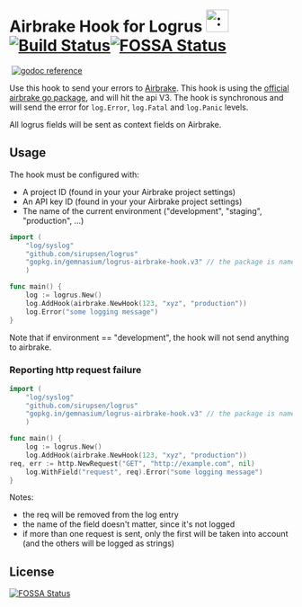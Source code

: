 # Airbrake Hook for Logrus <img src="http://i.imgur.com/hTeVwmJ.png" width="40" height="40" alt=":walrus:" class="emoji" title=":walrus:" />&nbsp;[![Build Status](https://travis-ci.org/gemnasium/logrus-airbrake-hook.svg?branch=master)](https://travis-ci.org/gemnasium/logrus-airbrake-hook)[![FOSSA Status](https://app.fossa.io/api/projects/git%2Bgithub.com%2Fcanv15%2Flogrus-airbrake-hook.svg?type=shield)](https://app.fossa.io/projects/git%2Bgithub.com%2Fcanv15%2Flogrus-airbrake-hook?ref=badge_shield)
&nbsp;[![godoc reference](https://godoc.org/github.com/gemnasium/logrus-airbrake-hook?status.png)](https://godoc.org/gopkg.in/gemnasium/logrus-airbrake-hook.v3)

Use this hook to send your errors to [Airbrake](https://airbrake.io/).
This hook is using the [official airbrake go package](https://github.com/airbrake/gobrake), and will hit the api V3.
The hook is synchronous and will send the error for `log.Error`, `log.Fatal` and `log.Panic` levels.

All logrus fields will be sent as context fields on Airbrake.

## Usage

The hook must be configured with:

* A project ID (found in your your Airbrake project settings)
* An API key ID (found in your your Airbrake project settings)
* The name of the current environment ("development", "staging", "production", ...)

```go
import (
    "log/syslog"
    "github.com/sirupsen/logrus"
    "gopkg.in/gemnasium/logrus-airbrake-hook.v3" // the package is named "aibrake"
    )

func main() {
    log := logrus.New()
    log.AddHook(airbrake.NewHook(123, "xyz", "production"))
    log.Error("some logging message")
}
```

Note that if environment == "development", the hook will not send anything to airbrake.

### Reporting http request failure


```go
import (
    "log/syslog"
    "github.com/sirupsen/logrus"
    "gopkg.in/gemnasium/logrus-airbrake-hook.v3" // the package is named "aibrake"
    )

func main() {
    log := logrus.New()
    log.AddHook(airbrake.NewHook(123, "xyz", "production"))
req, err := http.NewRequest("GET", "http://example.com", nil)
    log.WithField("request", req).Error("some logging message")
}
```

Notes:

* the req will be removed from the log entry
* the name of the field doesn't matter, since it's not logged
* if more than one request is sent, only the first will be taken into account (and the others will be logged as strings)


## License
[![FOSSA Status](https://app.fossa.io/api/projects/git%2Bgithub.com%2Fcanv15%2Flogrus-airbrake-hook.svg?type=large)](https://app.fossa.io/projects/git%2Bgithub.com%2Fcanv15%2Flogrus-airbrake-hook?ref=badge_large)